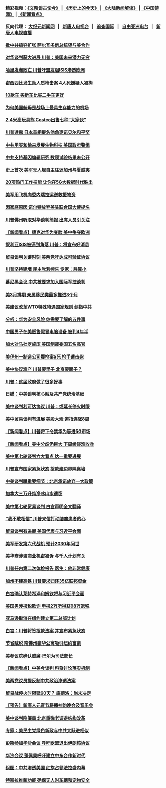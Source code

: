 #### 精彩视频：[《文昭谈古论今》](http://107.191.53.159/wenzhao) | [《历史上的今天》](http://107.191.53.159/today-in-history) | [《大陆新闻解读》](http://107.191.53.159/ntdtv-comedy) | [《中国禁闻》](http://107.191.53.159/ntdtv-news) | [《新闻看点》](http://107.191.53.159/news-insight) 

 #### 反向代理： [大纪元新闻网](http://107.191.53.159:10080/) &nbsp;&nbsp;|&nbsp;&nbsp; [新唐人电视台](http://107.191.53.159:8000/) &nbsp;&nbsp;|&nbsp;&nbsp; [追查国际](http://107.191.53.159:10010/) &nbsp;&nbsp;|&nbsp;&nbsp; [自由亚洲电台](http://107.191.53.159:9800/) &nbsp;&nbsp;|&nbsp;&nbsp; [新唐人电视直播](http://107.191.53.159/) 

#### [批中共掠夺扩张 萨尔瓦多新总统望与美合作](../pages/nsc412/n11050003.md?t=02171443) 

#### [对华谈判获大进展 川普：美国未来潜力无穷](../pages/nsc412/n11051330.md?t=02171443) 

#### [哈里发濒败亡 川普吁盟友阻ISIS渗透欧洲](../pages/nsc412/n11051146.md?t=02171443) 

#### [密西西比发生劫人质枪击案 4人死嫌疑人被拘](../pages/nsc412/n11051009.md?t=02171443) 

#### [10款车 买新车比买二手车更好](../pages/nsc412/n11045292.md?t=02171443) 

#### [为何美国航母是战场上最具生存能力的机场](../pages/nsc412/n11045305.md?t=02171443) 

#### [2.4米高玩具熊 Costco出售七种“大家伙”](../pages/nsc412/n11050021.md?t=02171443) 

#### [川普透露 日本首相提名他角逐诺贝尔和平奖](../pages/nsc412/n11050913.md?t=02171443) 

#### [中共用买和偷来发展生物科技 美国政府警惕](../pages/nsc412/n11050574.md?t=02171443) 

#### [中共支持基因编辑研究 数项试验结果未公开](../pages/nsc412/n11050101.md?t=02171443) 

#### [史上首次 美军无人舰自主往返加州与夏威夷](../pages/nsc412/n11050688.md?t=02171443) 

#### [20项热门工作技能 让你在5G大数据时代胜出](../pages/nsc412/n11045079.md?t=02171443) 

#### [美军用飞机向委内瑞拉运送救援物资](../pages/nsc412/n11050578.md?t=02171443) 

#### [因家庭原因 诺尔特放弃美驻联合国大使提名](../pages/nsc412/n11050471.md?t=02171443) 

#### [川普佛州听取对华谈判简报 出席人员引关注](../pages/nsc412/n11050138.md?t=02171443) 

#### [【新闻看点】捷克对华为变脸 美中争夺欧洲](../pages/nsc412/n11050059.md?t=02171443) 

#### [叙利亚ISIS被逼到角落 川普：将宣布好消息](../pages/nsc412/n11050169.md?t=02171443) 

#### [贸易谈判关键时刻 美两党吁达成可验证协议](../pages/nsc412/n11050128.md?t=02171443) 

#### [川普坚持建墙 民主党若控告 专家：胜算小](../pages/nsc412/n11050057.md?t=02171443) 

#### [慕尼黑会议 中共被要求加入国际军控谈判](../pages/nsc412/n11049858.md?t=02171443) 

#### [美3月排期 亲属移民类最多推进3个月](../pages/nsc412/n11049714.md?t=02171443) 

#### [美建议改革WTO特殊待遇国家规则 剑指中共](../pages/nsc412/n11049527.md?t=02171443) 

#### [分析：华为安全风险 你需要了解的五件事](../pages/nsc412/n11038295.md?t=02171443) 

#### [中国男子在美贩售假冒电脑设备 被判4年半](../pages/nsc412/n11048974.md?t=02171443) 

#### [加大对马杜罗施压 美国制裁委国五名高官](../pages/nsc412/n11048312.md?t=02171443) 

#### [美伊州一制造公司爆枪案5死 枪手遭击毙](../pages/nsc412/n11048272.md?t=02171443) 

#### [美中协议难产 川普要里子 北京要面子？](../pages/nsc412/n11047839.md?t=02171443) 

#### [川普：这届政府做了很多好事](../pages/nsc412/n11048466.md?t=02171443) 

#### [日媒：中美谈判核心触及共产党统治基础](../pages/nsc412/n11048165.md?t=02171443) 

#### [美中谈判若可达协议 川普：或延长停火时限](../pages/nsc412/n11047939.md?t=02171443) 

#### [美中贸易谈判有进展 美股大涨 道指连涨8周](../pages/nsc412/n11048322.md?t=02171443) 

#### [【新闻看点】川普将下令禁华为等进5G市场](../pages/nsc412/n11047972.md?t=02171443) 

#### [【新闻看点】美中分歧仍巨大 下周续谈难收兵](../pages/nsc412/n11047702.md?t=02171443) 

#### [美中第七轮谈判六大看点 达一重要进展](../pages/nsc412/n11047982.md?t=02171443) 

#### [川普宣布国家紧急状态 拨款建边界隔离墙](../pages/nsc412/n11048032.md?t=02171443) 

#### [中美谈判曝重要细节：北京承诺放弃一大政策](../pages/nsc412/n11047582.md?t=02171443) 

#### [加拿大三万升纯净冰山水遭窃](../pages/nsc412/n11047654.md?t=02171443) 

#### [美中第七轮贸易谈判 白宫声明全文翻译](../pages/nsc412/n11047539.md?t=02171443) 

#### [“我不敢相信” 川普来信打动脑瘤患者的心](../pages/nsc412/n11047266.md?t=02171443) 

#### [贸易谈判有进展 美国代表与习近平会面](../pages/nsc412/n11046943.md?t=02171443) 

#### [美军研发第六代战机 预计2030年问世](../pages/nsc412/n11046853.md?t=02171443) 

#### [美华裔涉盗商业机密被诉 与千人计划有关](../pages/nsc412/n11045838.md?t=02171443) 

#### [川普任内第二次体检报告 医生：他非常健康](../pages/nsc412/n11046580.md?t=02171443) 

#### [加州不建高铁 川普要求归还35亿联邦资金](../pages/nsc412/n11045524.md?t=02171443) 

#### [白宫确认莱特希泽和姆钦将与习近平会面](../pages/nsc412/n11045630.md?t=02171443) 

#### [美国男涉报税欺诈 申报2万所得获98万退税](../pages/nsc412/n11045874.md?t=02171443) 

#### [亚马逊取消在纽约建立第二总部计划](../pages/nsc412/n11045436.md?t=02171443) 

#### [白宫：川普将签拨款法案 并宣布紧急状态](../pages/nsc412/n11045657.md?t=02171443) 

#### [节省赋税 南佛州豪华公寓吸引纽约富豪](../pages/nsc412/n11045681.md?t=02171443) 

#### [美参议院确认威廉‧巴尔为司法部长](../pages/nsc412/n11045451.md?t=02171443) 

#### [【新闻看点】中美今谈判 料将讨论落实机制](../pages/nsc412/n11045020.md?t=02171443) 

#### [美两党议员提反制中共政治渗透法案](../pages/nsc412/n11045351.md?t=02171443) 

#### [贸易战停火时限延60天？ 库德洛：尚未决定](../pages/nsc412/n11045299.md?t=02171443) 

#### [【预告】新唐人元宵节将播神韵晚会及音乐会](../pages/nsc412/n11043038.md?t=02171443) 

#### [美中谈判陷僵局 北京重弹老调避结构改革](../pages/nsc412/n11045171.md?t=02171443) 

#### [专家：美民主党绿色新政与中共大跃进相似](../pages/nsc412/n11045053.md?t=02171443) 

#### [彭斯参加华沙会议 呼吁欧盟退出伊朗核协议](../pages/nsc412/n11045031.md?t=02171443) 

#### [华沙会议 蓬佩奥呼吁建立中东合作新时代](../pages/nsc412/n11044317.md?t=02171443) 

#### [组图：中共渗透美国 红旗占领法拉盛内幕](../pages/nsc412/n11043665.md?t=02171443) 

#### [特斯拉推新功能 确保无人时车辆和宠物安全](../pages/nsc412/n11044546.md?t=02171443) 

